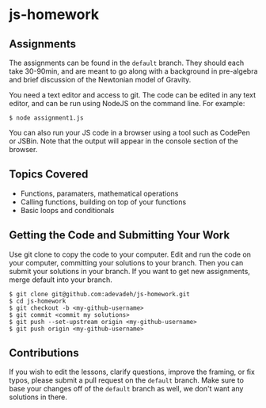 # js-homework


## Assignments
The assignments can be found in the `default` branch. They should each take 30-90min, and are meant to go along with a background in pre-algebra and brief discussion of the Newtonian model of Gravity.

You need a text editor and access to git. The code can be edited in any text editor, and can be run using NodeJS on the command line. For example:

    $ node assignment1.js

You can also run your JS code in a browser using a tool such as CodePen or JSBin. Note that the output will appear in the console section of the browser.

## Topics Covered
* Functions, paramaters, mathematical operations
* Calling functions, building on top of your functions
* Basic loops and conditionals

## Getting the Code and Submitting Your Work
Use git clone to copy the code to your computer. Edit and run the code on your computer, committing your solutions to your branch. Then you can submit your solutions in your branch. If you want to get new assignments, merge default into your branch.

    $ git clone git@github.com:adevadeh/js-homework.git
    $ cd js-homework
    $ git checkout -b <my-github-username>
    $ git commit <commit my solutions>
    $ git push --set-upstream origin <my-github-username>
    $ git push origin <my-github-username>

## Contributions
If you wish to edit the lessons, clarify questions, improve the framing, or fix typos, please submit a pull request on the `default` branch. Make sure to base your changes off of the `default` branch as well, we don't want any solutions in there.
